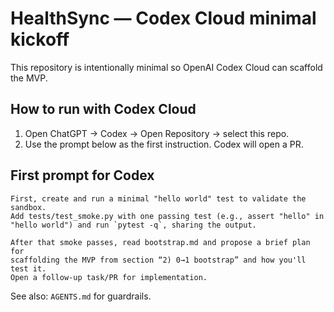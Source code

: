 # HealthSync — Codex Cloud minimal kickoff

This repository is intentionally minimal so OpenAI Codex Cloud can scaffold the MVP.

## How to run with Codex Cloud
1. Open ChatGPT → Codex → Open Repository → select this repo.
2. Use the prompt below as the first instruction. Codex will open a PR.

## First prompt for Codex
```
First, create and run a minimal "hello world" test to validate the sandbox.
Add tests/test_smoke.py with one passing test (e.g., assert "hello" in
"hello world") and run `pytest -q`, sharing the output.

After that smoke passes, read bootstrap.md and propose a brief plan for
scaffolding the MVP from section “2) 0→1 bootstrap” and how you'll test it.
Open a follow-up task/PR for implementation.
```

See also: `AGENTS.md` for guardrails.
